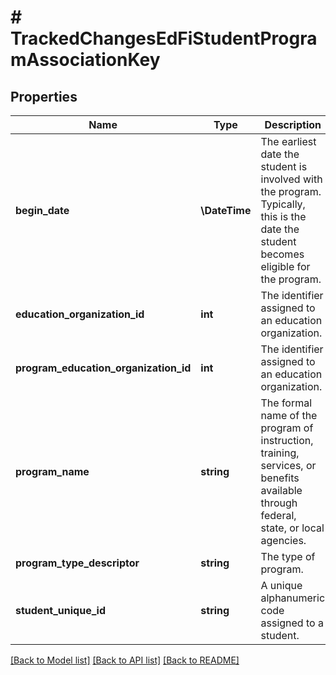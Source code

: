 # # TrackedChangesEdFiStudentProgramAssociationKey

## Properties

Name | Type | Description | Notes
------------ | ------------- | ------------- | -------------
**begin_date** | **\DateTime** | The earliest date the student is involved with the program. Typically, this is the date the student becomes eligible for the program. | [optional]
**education_organization_id** | **int** | The identifier assigned to an education organization. | [optional]
**program_education_organization_id** | **int** | The identifier assigned to an education organization. | [optional]
**program_name** | **string** | The formal name of the program of instruction, training, services, or benefits available through federal, state, or local agencies. | [optional]
**program_type_descriptor** | **string** | The type of program. | [optional]
**student_unique_id** | **string** | A unique alphanumeric code assigned to a student. | [optional]

[[Back to Model list]](../../README.md#models) [[Back to API list]](../../README.md#endpoints) [[Back to README]](../../README.md)
